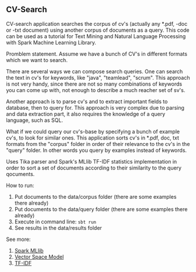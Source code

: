 ## CV-Search

CV-search application searches the corpus of cv's (actually any *.pdf, -doc or -txt document) using another corpus of documents as a query. This code can be used as a tutorial for Text Mining and Natural Language Processing with Spark Machine Learning Library. 

Promblem statement. Assume we have a bunch of CV's in different formats which we want to search.

There are several ways we can compose search queries. One can search the text in cv's for keywords, like "java", "teamlead", "scrum". This approach is not  very handy, since there are not so many combinations of keywords you can come up with, not enough to describe a much reacher set of sv's.

Another approach is to parse cv's and to extract important fields to database, then to query for. This approach is very complex due to parsing and data extraction part, it also  requires the knowledge  of a query language, such as SQL.

What if we could query our cv's-base by specifying a bunch of example cv's, to look for similar ones. This application sorts cv's in *.pdf, doc, txt formats from the "corpus" folder in order of their relevance to the cv's in the "query" folder. In other words you query by examples instead of keywords.

Uses Tika parser and Spark's MLlib TF-IDF statistics implementation in order to sort a set of documents according to their similarity to the query qocuments. 

How to run:

1. Put documents to the data/corpus folder (there are some examples there already)
2. Put documents to the data/query folder (there are some examples there already)
3. Execute in command line: <code>sbt run</code> 
4. See results in the data/results folder

See more:

1. [Spark MLlib](http://spark.apache.org/mllib/)
2. [Vector Space Model](https://en.wikipedia.org/wiki/Vector_space_model)
3. [TF-IDF](https://en.wikipedia.org/wiki/Tf%E2%80%93idf)
